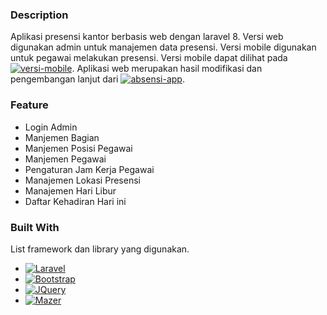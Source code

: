 ### Description
Aplikasi presensi kantor berbasis web dengan laravel 8. Versi web digunakan admin untuk manajemen data presensi. Versi mobile digunakan untuk pegawai melakukan presensi. Versi mobile dapat dilihat pada [![versi-mobile]][versi-mobile-url]. Aplikasi web merupakan hasil modifikasi dan pengembangan lanjut dari [![absensi-app]][apsensi-app-url].

### Feature
- Login Admin
- Manjemen Bagian
- Manjemen Posisi Pegawai
- Manjemen Pegawai
- Pengaturan Jam Kerja Pegawai
- Manajemen Lokasi Presensi
- Manajemen Hari Libur
- Daftar Kehadiran Hari ini
  
### Built With
List framework dan library yang digunakan.
-   [![Laravel][Laravel.com]][Laravel-url]
-   [![Bootstrap][Bootstrap.com]][Bootstrap-url]
-   [![JQuery][JQuery.com]][JQuery-url]
-   [![Mazer][zuramai.github.io/mazer/]][mazer-url]

<!-- MARKDOWN LINKS & IMAGES -->
<!-- https://www.markdownguide.org/basic-syntax/#reference-style-links -->

[Laravel.com]: https://img.shields.io/badge/Laravel-FF2D20?style=for-the-badge&logo=laravel&logoColor=white
[Laravel-url]: https://laravel.com
[Bootstrap.com]: https://img.shields.io/badge/Bootstrap-563D7C?style=for-the-badge&logo=bootstrap&logoColor=white
[Bootstrap-url]: https://getbootstrap.com
[JQuery.com]: https://img.shields.io/badge/jQuery-0769AD?style=for-the-badge&logo=jquery&logoColor=white
[JQuery-url]: https://jquery.com
[zuramai.github.io/mazer/]: https://img.shields.io/badge/Mazer%20Admin%20Dashboard-05C5FF?style=for-the-badge
[mazer-url]: https://zuramai.github.io/mazer/
[versi-mobile]: https://img.shields.io/badge/versi-mobile-blue
[versi-mobile-url]: #
[absensi-app]: https://img.shields.io/badge/absensi%20app-828282
[apsensi-app-url]: https://github.com/muhammadpauzi/absensi-app/


